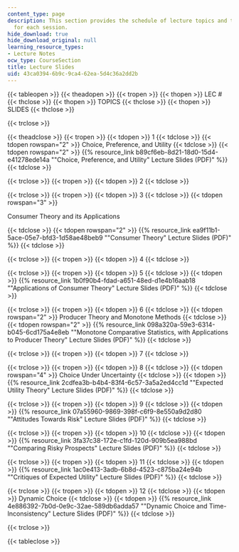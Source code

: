 ```yaml
---
content_type: page
description: This section provides the schedule of lecture topics and the slides used
  for each session.
hide_download: true
hide_download_original: null
learning_resource_types:
- Lecture Notes
ocw_type: CourseSection
title: Lecture Slides
uid: 43ca0394-6b9c-9ca4-62ea-5d4c36a2dd2b
---
```


{{< tableopen >}}
{{< theadopen >}}
{{< tropen >}}
{{< thopen >}}
LEC #
{{< thclose >}}
{{< thopen >}}
TOPICS
{{< thclose >}}
{{< thopen >}}
SLIDES
{{< thclose >}}

{{< trclose >}}

{{< theadclose >}}
{{< tropen >}}
{{< tdopen >}}
1
{{< tdclose >}}
{{< tdopen rowspan="2" >}}
Choice, Preference, and Utility
{{< tdclose >}}
{{< tdopen rowspan="2" >}}
{{% resource_link b89cf6eb-8d21-18d0-15d4-e41278ede14a "\"Choice, Preference, and Utility\" Lecture Slides (PDF)" %}}
{{< tdclose >}}

{{< trclose >}}
{{< tropen >}}
{{< tdopen >}}
2
{{< tdclose >}}

{{< trclose >}}
{{< tropen >}}
{{< tdopen >}}
3
{{< tdclose >}}
{{< tdopen rowspan="3" >}}


Consumer Theory and its Applications


{{< tdclose >}}
{{< tdopen rowspan="2" >}}
{{% resource_link ea9f11b1-5ace-05e7-bfd3-1d58ae48beb9 "\"Consumer Theory\" Lecture Slides (PDF)" %}}
{{< tdclose >}}

{{< trclose >}}
{{< tropen >}}
{{< tdopen >}}
4
{{< tdclose >}}

{{< trclose >}}
{{< tropen >}}
{{< tdopen >}}
5
{{< tdclose >}}
{{< tdopen >}}
{{% resource_link 1b0f90b4-fdad-a651-48ed-d1e4b16aab18 "\"Applications of Consumer Theory\" Lecture Slides (PDF)" %}}
{{< tdclose >}}

{{< trclose >}}
{{< tropen >}}
{{< tdopen >}}
6
{{< tdclose >}}
{{< tdopen rowspan="2" >}}
Producer Theory and Monotone Methods
{{< tdclose >}}
{{< tdopen rowspan="2" >}}
{{% resource_link 098a320a-59e3-6314-b045-6cd175a4e8eb "\"Monotone Comparative Statistics, with Applications to Producer Theory\" Lecture Slides (PDF)" %}}
{{< tdclose >}}

{{< trclose >}}
{{< tropen >}}
{{< tdopen >}}
7
{{< tdclose >}}

{{< trclose >}}
{{< tropen >}}
{{< tdopen >}}
8
{{< tdclose >}}
{{< tdopen rowspan="4" >}}
Choice Under Uncertainty
{{< tdclose >}}
{{< tdopen >}}
{{% resource_link 2cdfea3b-b4b4-83f4-6c57-3a5a2ed4cc1d "\"Expected Utility Theory\" Lecture Slides (PDF)" %}}
{{< tdclose >}}

{{< trclose >}}
{{< tropen >}}
{{< tdopen >}}
9
{{< tdclose >}}
{{< tdopen >}}
{{% resource_link 07a55960-9869-398f-c6f9-8e550a9d2d80 "\"Attitudes Towards Risk\" Lecture Slides (PDF)" %}}
{{< tdclose >}}

{{< trclose >}}
{{< tropen >}}
{{< tdopen >}}
10
{{< tdclose >}}
{{< tdopen >}}
{{% resource_link 3fa37c38-172e-c1fd-120d-909b5ea988bd "\"Comparing Risky Prospects\" Lecture Slides (PDF)" %}}
{{< tdclose >}}

{{< trclose >}}
{{< tropen >}}
{{< tdopen >}}
11
{{< tdclose >}}
{{< tdopen >}}
{{% resource_link 1ac0e413-3adb-6b8d-4523-c875ba24e94b "\"Critiques of Expected Utility\" Lecture Slides (PDF)" %}}
{{< tdclose >}}

{{< trclose >}}
{{< tropen >}}
{{< tdopen >}}
12
{{< tdclose >}}
{{< tdopen >}}
Dynamic Choice
{{< tdclose >}}
{{< tdopen >}}
{{% resource_link 4e886392-7b0d-0e9c-32ae-589db6adda57 "\"Dynamic Choice and Time-Inconsistency\" Lecture Slides (PDF)" %}}
{{< tdclose >}}

{{< trclose >}}

{{< tableclose >}}
